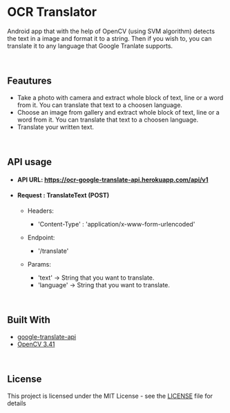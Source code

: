 # OCR Translator
Android app that with the help of OpenCV (using SVM algorithm) detects the text in a image and format it to a string. Then if you wish to, you can translate it to any language that Google Tranlate supports.

</br>

## Feautures

* Take a photo with camera and extract whole block of text, line or a word from it. You can translate that text to a choosen language. 
* Choose an image from gallery and extract whole block of text, line or a word from it. You can translate that text to a choosen language.
* Translate your written text.


</br>

## API usage
* #### API URL: https://ocr-google-translate-api.herokuapp.com/api/v1



* #### Request : TranslateText (POST)
  * Headers:
    * 'Content-Type' : 'application/x-www-form-urlencoded'

  * Endpoint:
    * '/translate'

  * Params:
    * 'text' -> String that you want to translate.
    * 'language' -> String that you want to translate.

</br>


## Built With

* [google-translate-api](https://www.npmjs.com/package/google-translate-api)
* [OpenCV 3.41](https://opencv.org/)



</br>

## License

This project is licensed under the MIT License - see the [LICENSE](LICENSE) file for details
